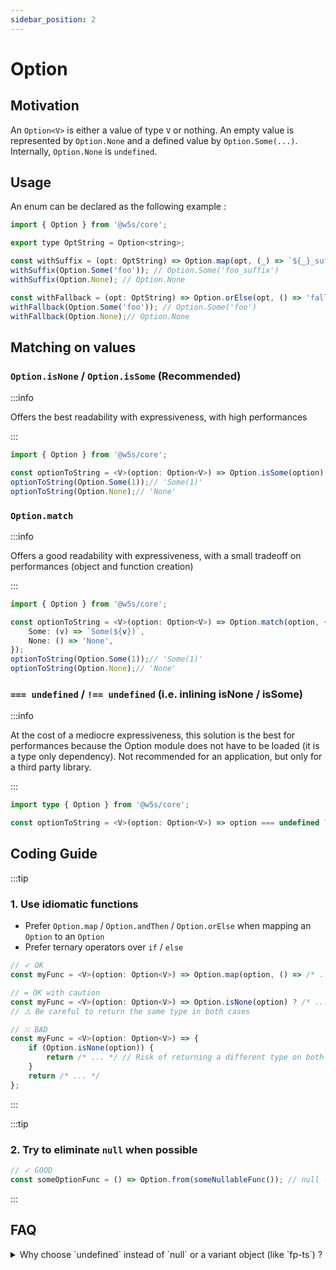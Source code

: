 ```yaml
---
sidebar_position: 2
---
```


# Option

## Motivation

An `Option<V>` is either a value of type `V` or nothing. An empty value is represented by `Option.None` and a defined value by `Option.Some(...)`. Internally, `Option.None` is `undefined`.

## Usage

An enum can be declared as the following example :

```js
import { Option } from '@w5s/core';

export type OptString = Option<string>;

const withSuffix = (opt: OptString) => Option.map(opt, (_) => `${_}_suffix`);
withSuffix(Option.Some('foo')); // Option.Some('foo_suffix')
withSuffix(Option.None); // Option.None

const withFallback = (opt: OptString) => Option.orElse(opt, () => 'fallback');
withFallback(Option.Some('foo')); // Option.Some('foo')
withFallback(Option.None);// Option.None
```



## Matching on values

### `Option.isNone` / `Option.isSome` (Recommended)

:::info

Offers the best readability with expressiveness, with high performances

:::

```ts
import { Option } from '@w5s/core';

const optionToString = <V>(option: Option<V>) => Option.isSome(option) ? `Some(${v})` : 'None');
optionToString(Option.Some(1));// 'Some(1)'
optionToString(Option.None);// 'None'
```

### `Option.match`

:::info

Offers a good readability with expressiveness, with a small tradeoff on performances (object and function creation)

:::

```ts
import { Option } from '@w5s/core';

const optionToString = <V>(option: Option<V>) => Option.match(option, {
    Some: (v) => `Some(${v})`,
    None: () => 'None',
});
optionToString(Option.Some(1));// 'Some(1)'
optionToString(Option.None);// 'None'
```

### `=== undefined` / `!== undefined` (i.e. inlining isNone / isSome)

:::info

At the cost of a mediocre expressiveness, this solution is the best for performances because the Option module does not have to be loaded (it is a type only dependency).
Not recommended for an application, but only for a third party library.

:::

```ts
import type { Option } from '@w5s/core';

const optionToString = <V>(option: Option<V>) => option === undefined ? `Some(${v})` : 'None';
```

## Coding Guide

:::tip

### 1. Use idiomatic functions

- Prefer `Option.map` / `Option.andThen` /  `Option.orElse` when mapping an `Option` to an `Option`
- Prefer ternary operators over `if` / `else`

```ts
// ✓ OK
const myFunc = <V>(option: Option<V>) => Option.map(option, () => /* ... */);

// = OK with caution
const myFunc = <V>(option: Option<V>) => Option.isNone(option) ? /* ... */ : /* ... */;
// ⚠️ Be careful to return the same type in both cases

// ⤫ BAD
const myFunc = <V>(option: Option<V>) => {
    if (Option.isNone(option)) {
        return /* ... */ // Risk of returning a different type on both branches
    }
    return /* ... */
};
```
:::

:::tip

### 2. Try to eliminate `null` when possible

```ts
// ✓ GOOD
const someOptionFunc = () => Option.from(someNullableFunc()); // null -> undefined
```

:::

## FAQ

<details>
<summary>
Why choose `undefined` instead of `null` or a variant object (like `fp-ts`) ?
</summary>

**SOLUTION 1 : Tagged variant `{ _: 'None' } | { _: 'Some', value, }` :**

PROS :

- Generic pattern matching

CONS :

- Creates a third "nullable" representation after `null` and `undefined`
- Every access to a propery or array would have to be converted from `undefined` or `null` to `None|Some()`

**SOLUTION 2 : `null` as `None` :**

PROS :

- JSON friendly

CONS :

- `typeof null == 'object'``
- Every access to a propery or array would have to be converted from `undefined` to `null`

**SOLUTION 3 : `undefined` as `None` :**

PROS :

- array and property access are already well typed
- `typeof undefined == 'undefined'`

CONS :

- `undefined` does not exist in JSON

</details>
